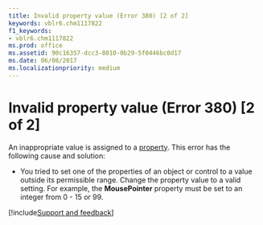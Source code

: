 ```yaml
---
title: Invalid property value (Error 380) [2 of 2]
keywords: vblr6.chm1117822
f1_keywords:
- vblr6.chm1117822
ms.prod: office
ms.assetid: 90c16357-dcc3-8010-0b29-5f0446bc0d17
ms.date: 06/08/2017
ms.localizationpriority: medium
---
```



# Invalid property value (Error 380) [2 of 2]

An inappropriate value is assigned to a [property](../../Glossary/vbe-glossary.md#property). This error has the following cause and solution:



- You tried to set one of the properties of an object or control to a value outside its permissible range. Change the property value to a valid setting. For example, the **MousePointer** property must be set to an integer from 0 - 15 or 99.

[!include[Support and feedback](~/includes/feedback-boilerplate.md)]